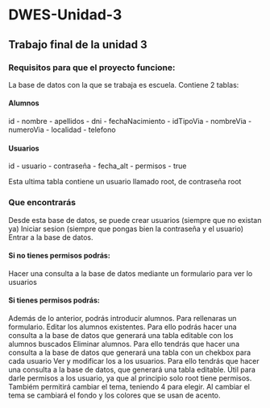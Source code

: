 # DWES-Unidad-3
## Trabajo final de la unidad 3
### Requisitos para que el proyecto funcione:
La base de datos con la que se trabaja es escuela. Contiene 2 tablas:
#### Alumnos
id - nombre - apellidos - dni - fechaNacimiento - idTipoVia - nombreVia - numeroVia - localidad - telefono
#### Usuarios
id - usuario - contraseña - fecha_alt - permisos - true

Esta ultima tabla contiene un usuario llamado root, de contraseña root
### Que encontrarás
Desde esta base de datos, se puede crear usuarios (siempre que no existan ya)
Iniciar sesion (siempre que pongas bien la contraseña y el usuario)
Entrar a la base de datos.
#### Si no tienes permisos podrás:
Hacer una consulta a la base de datos mediante un formulario para ver lo usuarios

#### Si tienes permisos podrás:
Además de lo anterior, podrás introducir alumnos. Para rellenaras un formulario.
Editar los alumnos existentes. Para ello podrás hacer una consulta a la base de datos que generará una tabla editable con los alumnos buscados
Eliminar alumnos. Para ello tendrás que hacer una consulta a la base de datos que generará una tabla con un chekbox para cada usuario
Ver y modificar los a los usuarios. Para ello tendrás que hacer una consulta a la base de datos, que generará una tabla editable. Útil para darle permisos a los usuario, ya que al principio solo root tiene permisos. Tambiém permitirá cambiar el tema, teniendo 4 para elegir. Al cambiar el tema se cambiará el fondo y los colores que se usan de acento.